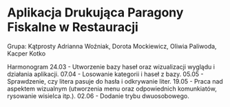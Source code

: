 # Aplikacja Drukująca Paragony Fiskalne w Restauracji
Grupa: Kątprosty
Adrianna Woźniak, Dorota Mockiewicz, Oliwia Paliwoda, Kacper Kotko

Harmonogram
24.03 - Utworzenie bazy haseł oraz wizualizacji wyglądu i działania aplikacji.
07.04 - Losowanie kategorii i haseł z bazy.
05.05 - Sprawdzenie, czy litera pasuje do hasła i odkrywanie liter.
19.05 - Praca nad aspektem wizualnym (utworzenia menu oraz odpowiednich komunkiatów, rysowanie wisielca itp.).
02.06 - Dodanie trybu dwuosobowego.
